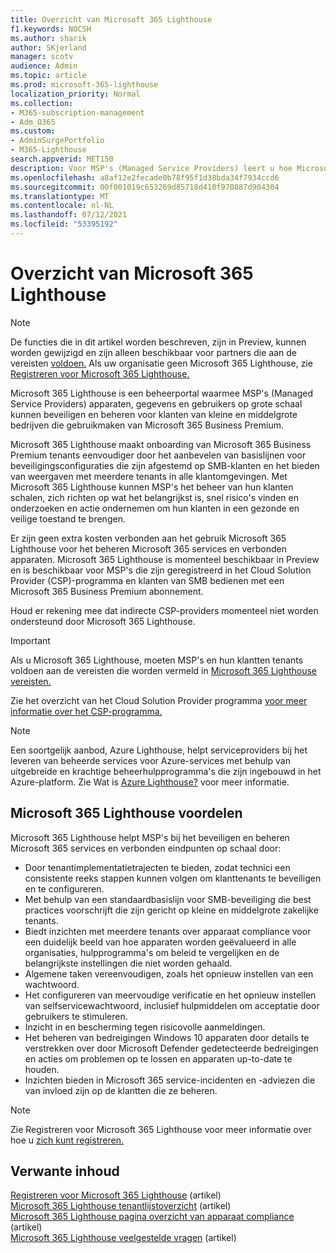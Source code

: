 ```yaml
---
title: Overzicht van Microsoft 365 Lighthouse
f1.keywords: NOCSH
ms.author: sharik
author: SKjerland
manager: scotv
audience: Admin
ms.topic: article
ms.prod: microsoft-365-lighthouse
localization_priority: Normal
ms.collection:
- M365-subscription-management
- Adm_O365
ms.custom:
- AdminSurgePortfolio
- M365-Lighthouse
search.appverid: MET150
description: Voor MSP's (Managed Service Providers) leert u hoe Microsoft 365 Lighthouse u kunt helpen bij het beveiligen en beheren van klanttenaties op één locatie.
ms.openlocfilehash: a8af12e2fecade0b78f95f1d38bda34f7934ccd6
ms.sourcegitcommit: 00f001019c653269d85718d410f970887d904304
ms.translationtype: MT
ms.contentlocale: nl-NL
ms.lasthandoff: 07/12/2021
ms.locfileid: "53395192"
---
```

# <a name="overview-of-microsoft-365-lighthouse"></a>Overzicht van Microsoft 365 Lighthouse

> [!NOTE]
> De functies die in dit artikel worden beschreven, zijn in Preview, kunnen worden gewijzigd en zijn alleen beschikbaar voor partners die aan de vereisten [voldoen.](m365-lighthouse-requirements.md) Als uw organisatie geen Microsoft 365 Lighthouse, zie [Registreren voor Microsoft 365 Lighthouse.](m365-lighthouse-sign-up.md)

Microsoft 365 Lighthouse is een beheerportal waarmee MSP's (Managed Service Providers) apparaten, gegevens en gebruikers op grote schaal kunnen beveiligen en beheren voor klanten van kleine en middelgrote bedrijven die gebruikmaken van Microsoft 365 Business Premium. 

Microsoft 365 Lighthouse maakt onboarding van Microsoft 365 Business Premium tenants eenvoudiger door het aanbevelen van basislijnen voor beveiligingsconfiguraties die zijn afgestemd op SMB-klanten en het bieden van weergaven met meerdere tenants in alle klantomgevingen. Met Microsoft 365 Lighthouse kunnen MSP's het beheer van hun klanten schalen, zich richten op wat het belangrijkst is, snel risico's vinden en onderzoeken en actie ondernemen om hun klanten in een gezonde en veilige toestand te brengen.

Er zijn geen extra kosten verbonden aan het gebruik Microsoft 365 Lighthouse voor het beheren Microsoft 365 services en verbonden apparaten. Microsoft 365 Lighthouse is momenteel beschikbaar in Preview en is beschikbaar voor MSP's die zijn geregistreerd in het Cloud Solution Provider (CSP)-programma en klanten van SMB bedienen met een Microsoft 365 Business Premium abonnement.

Houd er rekening mee dat indirecte CSP-providers momenteel niet worden ondersteund door Microsoft 365 Lighthouse. 

> [!IMPORTANT] 
> Als u Microsoft 365 Lighthouse, moeten MSP's en hun klantten tenants voldoen aan de vereisten die worden vermeld in [Microsoft 365 Lighthouse vereisten.](m365-lighthouse-requirements.md)     

Zie het overzicht van het Cloud Solution Provider programma [voor meer informatie over het CSP-programma.](/partner-center/csp-overview)

> [!NOTE]  
> Een soortgelijk aanbod, Azure Lighthouse, helpt serviceproviders bij het leveren van beheerde services voor Azure-services met behulp van uitgebreide en krachtige beheerhulpprogramma's die zijn ingebouwd in het Azure-platform. Zie Wat is [Azure Lighthouse?](/azure/lighthouse/overview) voor meer informatie.   

## <a name="microsoft-365-lighthouse-benefits"></a>Microsoft 365 Lighthouse voordelen

Microsoft 365 Lighthouse helpt MSP's bij het beveiligen en beheren Microsoft 365 services en verbonden eindpunten op schaal door:

- Door tenantimplementatietrajecten te bieden, zodat technici een consistente reeks stappen kunnen volgen om klanttenants te beveiligen en te configureren. 
- Met behulp van een standaardbasislijn voor SMB-beveiliging die best practices voorschrijft die zijn gericht op kleine en middelgrote zakelijke tenants. 
- Biedt inzichten met meerdere tenants over apparaat compliance voor een duidelijk beeld van hoe apparaten worden geëvalueerd in alle organisaties, hulpprogramma's om beleid te vergelijken en de belangrijkste instellingen die niet worden gehaald. 
- Algemene taken vereenvoudigen, zoals het opnieuw instellen van een wachtwoord.
- Het configureren van meervoudige verificatie en het opnieuw instellen van selfservicewachtwoord, inclusief hulpmiddelen om acceptatie door gebruikers te stimuleren. 
- Inzicht in en bescherming tegen risicovolle aanmeldingen.
- Het beheren van bedreigingen Windows 10 apparaten door details te verstrekken over door Microsoft Defender gedetecteerde bedreigingen en acties om problemen op te lossen en apparaten up-to-date te houden.
- Inzichten bieden in Microsoft 365 service-incidenten en -adviezen die van invloed zijn op de klantten die ze beheren.

> [!NOTE] 
> Zie Registreren voor Microsoft 365 Lighthouse voor meer informatie over hoe u [zich kunt registreren.](m365-lighthouse-sign-up.md)

## <a name="related-content"></a>Verwante inhoud

[Registreren voor Microsoft 365 Lighthouse](m365-lighthouse-sign-up.md) (artikel)\
[Microsoft 365 Lighthouse tenantlijstoverzicht](m365-lighthouse-tenant-list-overview.md) (artikel)\
[Microsoft 365 Lighthouse pagina overzicht van apparaat compliance](m365-lighthouse-device-compliance-page-overview.md) (artikel)\
[Microsoft 365 Lighthouse veelgestelde vragen](m365-lighthouse-faq.yml) (artikel)